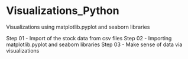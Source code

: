 # Visualizations_Python
Visualizations using matplotlib.pyplot and seaborn libraries

Step 01 - Import of the stock data from csv files
Step 02 - Importing matplotlib.pyplot and seaborn libraries
Step 03 - Make sense of data via visualizations
